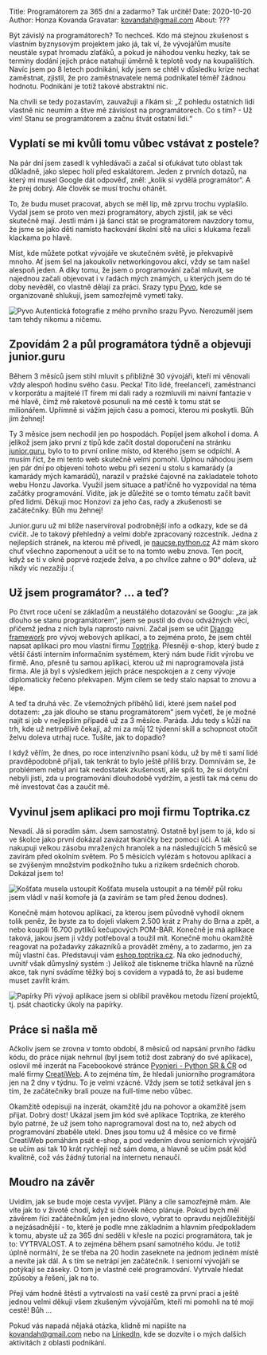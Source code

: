 Title: Programátorem za 365 dní a zadarmo? Tak určitě!
Date: 2020-10-20
Author: Honza Kovanda
Gravatar: kovandah@gmail.com
About: ???

Být závislý na programátorech? To nechceš. Kdo má stejnou zkušenost s vlastním byznysovým projektem jako já, tak ví, že vývojářům musíte neustále sypat hromadu zlaťáků, a pokud je náhodou venku hezky, tak se termíny dodání jejich práce natahují úměrně k teplotě vody na koupalištích. Navíc jsem po 8 letech podnikání, kdy jsem se chtěl v důsledku krize nechat zaměstnat, zjistil, že pro zaměstnavatele nemá podnikatel téměř žádnou hodnotu. Podnikání je totiž takové abstraktní nic.

Na chvíli se tedy pozastavím, zauvažuji a říkám si: „Z pohledu ostatních lidí vlastně nic neumím a štve mě závislost na programátorech. Co s tím? - Už vím! Stanu se programátorem a začnu štvát ostatní lidi.“

## Vyplatí se mi kvůli tomu vůbec vstávat z postele?

Na pár dní jsem zasedl k vyhledávači a začal si oťukávat tuto oblast tak důkladně, jako slepec holí před eskalátorem. Jeden z prvních dotazů, na který mi musel Google dát odpověď, zněl: „kolik si vydělá programátor“. A že prej dobrý. Ale člověk se musí trochu ohánět.

To, že budu muset pracovat, abych se měl líp, mě zprvu trochu vyplašilo. Vydal jsem se proto ven mezi programátory, abych zjistil, jak se věci skutečně mají. Jestli mám i já šanci stát se programátorem navzdory tomu, že jsme se jako děti namísto hackování školní sítě na ulici s klukama řezali klackama po hlavě.

Míst, kde můžete potkat vývojáře ve skutečném světě, je překvapivě mnoho. Ať jsem šel na jakoukoliv networkingovou akci, vždy se tam našel alespoň jeden. A díky tomu, že jsem o programování začal mluvit, se najednou začali objevovat i v řadách mých známých, u kterých jsem do té doby nevěděl, co vlastně dělají za práci. Srazy typu [Pyvo](https://pyvo.cz/), kde se organizovaně shlukují, jsem samozřejmě vymetl taky.

![Pyvo]({static}/images/IMG_20191016_210725.jpg)
Autentická fotografie z mého prvního srazu Pyvo. Nerozuměl jsem tam tehdy nikomu a ničemu.

## Zpovídám 2 a půl programátora týdně a objevuji junior.guru

Během 3 měsíců jsem stihl mluvit s přibližně 30 vývojáři, kteří mi věnovali vždy alespoň hodinu svého času. Pecka! Tito lidé, freelanceři, zaměstnanci v korporátu a majitelé IT firem mi dali rady a rozmluvili mi naivní fantazie v mé hlavě, čímž mě raketově posunuli na mé cestě k tomu stát se milionářem. Upřímně si vážím jejich času a pomoci, kterou mi poskytli. Bůh jim žehnej!

Ty 3 měsíce jsem nechodil jen po hospodách. Popíjel jsem alkohol i doma. A jelikož jsem jako první z tipů kde začít dostal doporučení na stránku [junior.guru](https://junior.guru/), bylo to to první online místo, od kterého jsem se odpíchl. A musím říct, že mi tento web skutečně velmi pomohl. Úplnou náhodou jsem jen pár dní po objevení tohoto webu při sezení u stolu s kamarády (a kamarády mých kamarádů), narazil v pražské čajovně na zakladatele tohoto webu Honzu Javorka. Využil jsem situace a patřičně ho vyzpovídal na téma začátky programování. Vidíte, jak je důležité se o tomto tématu začít bavit před lidmi. Děkuji moc Honzovi za jeho čas, rady a zkušenosti se začátečníky. Bůh mu žehnej!

Junior.guru už mi blíže naservíroval podrobnější info a odkazy, kde se dá cvičit. Je to takový přehledný a velmi dobře zpracovaný rozcestník. Jedna z nejlepších stránek, na kterou mě přivedl, je [naucse.python.cz](https://naucse.python.cz/) Až mám skoro chuť všechno zapomenout a učit se to na tomto webu znova. Ten pocit, když se ti v okně poprvé rozjede želva, a po chvilce zahne o 90° doleva, už nikdy víc nezažiju :(

## Už jsem programátor? … a teď?

Po čtvrt roce učení se základům a neustálého dotazování se Googlu: „za jak dlouho se stanu  programátorem“, jsem se pustil do dvou odvážných věcí, přičemž jedna z nich byla naprosto naivní. Začal jsem se učit [Django framework](https://www.djangoproject.com/) pro vývoj webových aplikací, a to zejména proto, že jsem chtěl napsat aplikaci pro mou vlastní firmu [Toptrika](https://toptrika.cz/). Přesněji e-shop, který bude z větší části interním informačním systémem, který nám bude řídit výrobu ve firmě. Ano, přesně tu samou aplikaci, kterou už mi naprogramovala jistá firma. Ale já byl s výsledkem jejich práce nespokojen a z ceny vývoje diplomaticky řečeno překvapen. Mým cílem se tedy stalo napsat to znovu a lépe.

A teď ta druhá věc. Ze všemožných příběhů lidí, které jsem našel pod dotazem: „za jak dlouho se stanu programátorem“ jsem vyčetl, že je možné najít si job v nejlepším případě už za 3 měsíce. Paráda. Jdu tedy s kůží na trh, kde už netrpělivě čekají, až mi za můj 12 týdenní skill a schopnost otočit želvu doleva utrhaj ruce. Tušíte, jak to dopadlo?

I když věřím, že dnes, po roce intenzivního psaní kódu, už by mě ti samí lidé pravděpodobně přijali, tak tenkrát to bylo ještě příliš brzy. Domnívám se, že problémem nebyl ani tak nedostatek zkušeností, ale spíš to, že si dotyční nebyli jisti, zda u programování dlouhodobě vydržím, a jestli tak má cenu do mě investovat čas a zaučit mě.

## Vyvinul jsem aplikaci pro moji firmu Toptrika.cz

Nevadí. Já si poradím sám. Jsem samostatný. Ostatně byl jsem to já, kdo si ve školce jako první dokázal zavázat tkaničky bez pomoci úči. A tak nakupuji velkou zásobu mražených hranolek a na následujících 5 měsíců se zavírám před okolním světem. Po 5 měsících vylézám s hotovou aplikací a se zvýšeným množstvím podkožního tuku a rizikem srdečních chorob. Dokázal jsem to!

![Košťata musela ustoupit]({static}/images/20200420_112700.jpg)
Košťata musela ustoupit a na téměř půl roku jsem vládl v naší komoře já (a zavírám se tam před ženou dodnes).

Konečně mám hotovou aplikaci, za kterou jsem původně vyhodil oknem tolik peněz, že byste za to dojeli vlakem 2.500 krát z Prahy do Brna a zpět, a nebo koupili 16.700 pytlíků kečupových POM-BÄR. Konečně je má aplikace taková, jakou jsem ji vždy potřeboval a toužil mít. Konečně mohu okamžitě reagovat na požadavky zákazníků a provádět změny, a to zadarmo, jen za můj vlastní čas. Představuji vám [eshop.toptrika.cz](https://eshop.toptrika.cz/). Na oko jednoduchý, uvnitř však důmyslný systém :) Jelikož ale tiskneme trička hlavně na různé akce, tak nyní svádíme těžký boj s covidem a vypadá to, že asi budeme muset zavřít krám.

![Papírky]({static}/images/20201014_100729.jpg)
Při vývoji aplikace jsem si oblíbil pravěkou metodu řízení projektů, tj. psát chaoticky úkoly na papírky.

## Práce si našla mě

Ačkoliv jsem se zrovna v tomto období, 8 měsíců od napsání prvního řádku kódu, do práce nijak nehrnul (byl jsem totiž dost zabraný do své aplikace), oslovil mě inzerát na Facebookové stránce [Pyonieri - Python SR & ČR](https://www.facebook.com/groups/pyonieri/) od malé firmy [CreatiWeb](https://creatiweb.cz/). A to zejména tím, že hledali juniorního programátora jen na 2 dny v týdnu. To je velmi vzácné. Vždy jsem se totiž setkával jen s tím, že začátečníky brali pouze na full-time nebo vůbec.

Okamžitě odepisuji na inzerát, okamžitě jdu na pohovor a okamžitě jsem přijat. Dobrý dost! Ukázal jsem jim kód své aplikace Toptrika, ze kterého bylo patrné, že už jsem toho naprogramoval dost na to, než abych od programování zbaběle utekl. Dnes jsou tomu už 4 měsíce co ve firmě CreatiWeb pomáhám psát e-shop, a pod vedením dvou seniorních vývojářů se učím asi tak 10 krát rychleji než sám doma, a hlavně se učím psát kód kvalitně, což vás žádný tutorial na internetu nenaučí.

## Moudro na závěr

Uvidím, jak se bude moje cesta vyvíjet. Plány a cíle samozřejmě mám. Ale víte jak to v životě chodí, když si člověk něco plánuje. Pokud bych měl závěrem říci začátečníkům jen jedno slovo, vybrat to opravdu nejdůležitější a nejzásadnější - to, které je podle mne základním a hlavním předpokladem k tomu, abyste už za 365 dní seděli v křesle na pozici programátora, tak je to: VYTRVALOST. A to zejména během psaní samotného kódu. Je totiž úplně normální, že se třeba na 20 hodin zaseknete na jednom jediném místě a nevíte jak dál. A s tím se netrápí jen začátečník. I seniorní vývojáři se potýkají se záseky. O tom je vlastně celé programování. Vytrvale hledat způsoby a řešení, jak na to.

Přeji vám hodně štěstí a vytrvalosti na vaší cestě za první prací a ještě jednou velmi děkuji všem zkušeným vývojářům, kteří mi pomohli na té mojí cestě! Bůh ...

Pokud vás napadá nějaká otázka, klidně mi napište na [kovandah@gmail.com](mailto:kovandah@gmail.com) nebo na [LinkedIn](https://www.linkedin.com/in/honzakovanda/), kde se dozvíte i o mých dalších aktivitách z oblasti podnikání.
